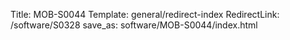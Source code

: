 Title: MOB-S0044
Template: general/redirect-index
RedirectLink: /software/S0328
save_as: software/MOB-S0044/index.html